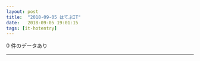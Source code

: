 ```yaml
---
layout: post
title:  "2018-09-05 はてぶIT"
date:   2018-09-05 19:01:15
tags: [it-hotentry]
---
```

0 件のデータあり

<hr>
